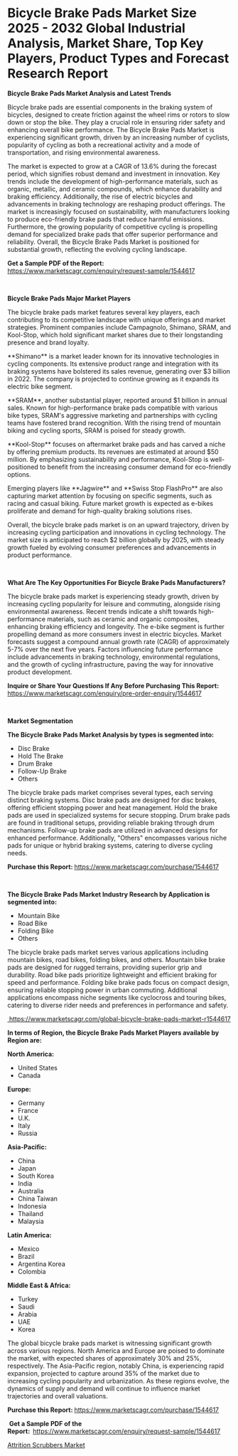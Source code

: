 <p><h1>Bicycle Brake Pads Market Size 2025 - 2032 Global Industrial Analysis, Market Share, Top Key Players, Product Types and Forecast Research Report</h1></p><p><strong>Bicycle Brake Pads Market Analysis and Latest Trends</strong></p>
<p><p>Bicycle brake pads are essential components in the braking system of bicycles, designed to create friction against the wheel rims or rotors to slow down or stop the bike. They play a crucial role in ensuring rider safety and enhancing overall bike performance. The Bicycle Brake Pads Market is experiencing significant growth, driven by an increasing number of cyclists, popularity of cycling as both a recreational activity and a mode of transportation, and rising environmental awareness. </p><p>The market is expected to grow at a CAGR of 13.6% during the forecast period, which signifies robust demand and investment in innovation. Key trends include the development of high-performance materials, such as organic, metallic, and ceramic compounds, which enhance durability and braking efficiency. Additionally, the rise of electric bicycles and advancements in braking technology are reshaping product offerings. The market is increasingly focused on sustainability, with manufacturers looking to produce eco-friendly brake pads that reduce harmful emissions. Furthermore, the growing popularity of competitive cycling is propelling demand for specialized brake pads that offer superior performance and reliability. Overall, the Bicycle Brake Pads Market is positioned for substantial growth, reflecting the evolving cycling landscape.</p></p>
<p><strong>Get a Sample PDF of the Report:&nbsp;</strong> <a href="https://www.marketscagr.com/enquiry/request-sample/1544617?utm_campaign=2126&utm_medium=2&utm_source=Github&utm_content=ia&utm_term=17022025&utm_id=bicycle-brake-pads">https://www.marketscagr.com/enquiry/request-sample/1544617</a></p>
<p>&nbsp;</p>
<p><strong>Bicycle Brake Pads Major Market Players</strong></p>
<p><p>The bicycle brake pads market features several key players, each contributing to its competitive landscape with unique offerings and market strategies. Prominent companies include Campagnolo, Shimano, SRAM, and Kool-Stop, which hold significant market shares due to their longstanding presence and brand loyalty.</p><p>**Shimano** is a market leader known for its innovative technologies in cycling components. Its extensive product range and integration with its braking systems have bolstered its sales revenue, generating over $3 billion in 2022. The company is projected to continue growing as it expands its electric bike segment.</p><p>**SRAM**, another substantial player, reported around $1 billion in annual sales. Known for high-performance brake pads compatible with various bike types, SRAM's aggressive marketing and partnerships with cycling teams have fostered brand recognition. With the rising trend of mountain biking and cycling sports, SRAM is poised for steady growth.</p><p>**Kool-Stop** focuses on aftermarket brake pads and has carved a niche by offering premium products. Its revenues are estimated at around $50 million. By emphasizing sustainability and performance, Kool-Stop is well-positioned to benefit from the increasing consumer demand for eco-friendly options.</p><p>Emerging players like **Jagwire** and **Swiss Stop FlashPro** are also capturing market attention by focusing on specific segments, such as racing and casual biking. Future market growth is expected as e-bikes proliferate and demand for high-quality braking solutions rises.</p><p>Overall, the bicycle brake pads market is on an upward trajectory, driven by increasing cycling participation and innovations in cycling technology. The market size is anticipated to reach $2 billion globally by 2025, with steady growth fueled by evolving consumer preferences and advancements in product performance.</p></p>
<p>&nbsp;</p>
<p><strong>What Are The Key Opportunities For Bicycle Brake Pads Manufacturers?</strong></p>
<p><p>The bicycle brake pads market is experiencing steady growth, driven by increasing cycling popularity for leisure and commuting, alongside rising environmental awareness. Recent trends indicate a shift towards high-performance materials, such as ceramic and organic composites, enhancing braking efficiency and longevity. The e-bike segment is further propelling demand as more consumers invest in electric bicycles. Market forecasts suggest a compound annual growth rate (CAGR) of approximately 5-7% over the next five years. Factors influencing future performance include advancements in braking technology, environmental regulations, and the growth of cycling infrastructure, paving the way for innovative product development.</p></p>
<p><strong>Inquire or Share Your Questions If Any Before Purchasing This Report:</strong> <a href="https://www.marketscagr.com/enquiry/pre-order-enquiry/1544617?utm_campaign=2126&utm_medium=2&utm_source=Github&utm_content=ia&utm_term=17022025&utm_id=bicycle-brake-pads">https://www.marketscagr.com/enquiry/pre-order-enquiry/1544617</a></p>
<p>&nbsp;</p>
<p><strong>Market Segmentation</strong></p>
<p><strong>The Bicycle Brake Pads Market Analysis by types is segmented into:</strong></p>
<p><ul><li>Disc Brake</li><li>Hold The Brake</li><li>Drum Brake</li><li>Follow-Up Brake</li><li>Others</li></ul></p>
<p><p>The bicycle brake pads market comprises several types, each serving distinct braking systems. Disc brake pads are designed for disc brakes, offering efficient stopping power and heat management. Hold the brake pads are used in specialized systems for secure stopping. Drum brake pads are found in traditional setups, providing reliable braking through drum mechanisms. Follow-up brake pads are utilized in advanced designs for enhanced performance. Additionally, "Others" encompasses various niche pads for unique or hybrid braking systems, catering to diverse cycling needs.</p></p>
<p><strong>Purchase this Report:&nbsp;</strong><a href="https://www.marketscagr.com/purchase/1544617?utm_campaign=2126&utm_medium=2&utm_source=Github&utm_content=ia&utm_term=17022025&utm_id=bicycle-brake-pads">https://www.marketscagr.com/purchase/1544617</a></p>
<p>&nbsp;</p>
<p><strong>The Bicycle Brake Pads Market Industry Research by Application is segmented into:</strong></p>
<p><ul><li>Mountain Bike</li><li>Road Bike</li><li>Folding Bike</li><li>Others</li></ul></p>
<p><p>The bicycle brake pads market serves various applications including mountain bikes, road bikes, folding bikes, and others. Mountain bike brake pads are designed for rugged terrains, providing superior grip and durability. Road bike pads prioritize lightweight and efficient braking for speed and performance. Folding bike brake pads focus on compact design, ensuring reliable stopping power in urban commuting. Additional applications encompass niche segments like cyclocross and touring bikes, catering to diverse rider needs and preferences in performance and safety.</p></p>
<p><a href="https://www.marketscagr.com/global-bicycle-brake-pads-market-r1544617?utm_campaign=2126&utm_medium=2&utm_source=Github&utm_content=ia&utm_term=17022025&utm_id=bicycle-brake-pads">&nbsp;https://www.marketscagr.com/global-bicycle-brake-pads-market-r1544617</a></p>
<p><strong>In terms of Region, the Bicycle Brake Pads Market Players available by Region are:</strong></p>
<p>
    <p> <strong> North America: </strong>
        <ul>
            <li>United States</li>
            <li>Canada</li>
        </ul>
        </p> 
    <p> <strong> Europe: </strong>
        <ul>
            <li>Germany</li>
            <li>France</li>
            <li>U.K.</li>
            <li>Italy</li>
            <li>Russia</li>
        </ul>
        </p> 
    <p> <strong> Asia-Pacific: </strong>
        <ul>
            <li>China</li>
            <li>Japan</li>
            <li>South Korea</li>
            <li>India</li>
            <li>Australia</li>
            <li>China Taiwan</li>
            <li>Indonesia</li>
            <li>Thailand</li>
            <li>Malaysia</li>
        </ul>
        </p> 
    <p> <strong> Latin America: </strong>
        <ul>
            <li>Mexico</li>
            <li>Brazil</li>
            <li>Argentina Korea</li>
            <li>Colombia</li>
        </ul>
        </p> 
    <p> <strong> Middle East & Africa: </strong>
        <ul>
            <li>Turkey</li>
            <li>Saudi</li>
            <li>Arabia</li>
            <li>UAE</li>
            <li>Korea</li>
        </ul>
    </p>
    </p>
<p><p>The global bicycle brake pads market is witnessing significant growth across various regions. North America and Europe are poised to dominate the market, with expected shares of approximately 30% and 25%, respectively. The Asia-Pacific region, notably China, is experiencing rapid expansion, projected to capture around 35% of the market due to increasing cycling popularity and urbanization. As these regions evolve, the dynamics of supply and demand will continue to influence market trajectories and overall valuations.</p></p>
<p><strong>Purchase this Report: </strong><a href="https://www.marketscagr.com/purchase/1544617?utm_campaign=2126&utm_medium=2&utm_source=Github&utm_content=ia&utm_term=17022025&utm_id=bicycle-brake-pads">https://www.marketscagr.com/purchase/1544617</a></p>
<p>&nbsp;<strong>Get a Sample PDF of the Report:&nbsp;&nbsp;</strong><a href="https://www.marketscagr.com/enquiry/request-sample/1544617?utm_campaign=2126&utm_medium=2&utm_source=Github&utm_content=ia&utm_term=17022025&utm_id=bicycle-brake-pads">https://www.marketscagr.com/enquiry/request-sample/1544617</a></p>
<p><strong></strong></p>
<p><p><a href="https://github.com/gukenneth26571/Market-Research-Report-List-1/blob/main/attrition-scrubbers-market.md?utm_campaign=2126&utm_medium=2&utm_source=Github&utm_content=ia&utm_term=17022025&utm_id=bicycle-brake-pads">Attrition Scrubbers Market</a></p></p>